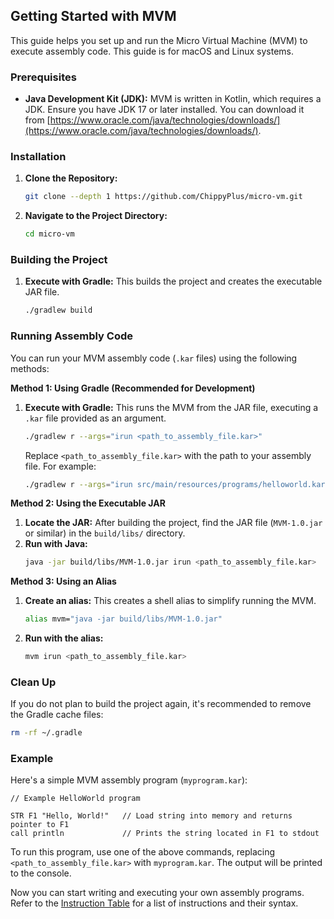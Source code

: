 ## Getting Started with MVM

This guide helps you set up and run the Micro Virtual Machine (MVM) to execute assembly code. This guide is for macOS
and Linux systems.

### Prerequisites

* **Java Development Kit (JDK):** MVM is written in Kotlin, which requires a JDK. Ensure you have JDK 17 or later
  installed. You can download it
  from [https://www.oracle.com/java/technologies/downloads/](https://www.oracle.com/java/technologies/downloads/).

### Installation

1. **Clone the Repository:**
   ```bash
   git clone --depth 1 https://github.com/ChippyPlus/micro-vm.git
   ```

2. **Navigate to the Project Directory:**
   ```bash
   cd micro-vm
   ```

### Building the Project

1. **Execute with Gradle:** This builds the project and creates the executable JAR file.
   ```bash
   ./gradlew build
   ```

### Running Assembly Code

You can run your MVM assembly code (`.kar` files) using the following methods:

**Method 1: Using Gradle (Recommended for Development)**

1. **Execute with Gradle:** This runs the MVM from the JAR file, executing a `.kar` file provided as an argument.
   ```bash
   ./gradlew r --args="irun <path_to_assembly_file.kar>"
   ```
   Replace `<path_to_assembly_file.kar>` with the path to your assembly file. For example:
   ```bash
   ./gradlew r --args="irun src/main/resources/programs/helloworld.kar"
   ```

**Method 2: Using the Executable JAR**

1. **Locate the JAR:** After building the project, find the JAR file (`MVM-1.0.jar` or similar) in the `build/libs/`
   directory.
2. **Run with Java:**
   ```bash
   java -jar build/libs/MVM-1.0.jar irun <path_to_assembly_file.kar>
   ```

**Method 3: Using an Alias**

1. **Create an alias:** This creates a shell alias to simplify running the MVM.
   ```bash
   alias mvm="java -jar build/libs/MVM-1.0.jar"
   ```
2. **Run with the alias:**
   ```bash
   mvm irun <path_to_assembly_file.kar>
   ```

### Clean Up

If you do not plan to build the project again, it's recommended to remove the Gradle cache files:

```bash
rm -rf ~/.gradle
```

### Example

Here's a simple MVM assembly program (`myprogram.kar`):

```assembly
// Example HelloWorld program 

STR F1 "Hello, World!"   // Load string into memory and returns pointer to F1
call println             // Prints the string located in F1 to stdout

```

To run this program, use one of the above commands, replacing `<path_to_assembly_file.kar>` with `myprogram.kar`. The
output will be printed to the console.

Now you can start writing and executing your own assembly programs. Refer to the [Instruction Table](Instruction-Table)
for a list of instructions and their syntax.

